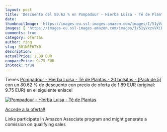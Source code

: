 ```yaml
---
layout: post
title: 'Descuento del 80.62 % en Pompadour - Hierba Luisa - Té de Plantas'
date: 
thumbnailImage: 'https://images-eu.ssl-images-amazon.com/images/I/51yVxzvVXiL._SL200_.jpg'
images: [ 'https://images-eu.ssl-images-amazon.com/images/I/51yVxzvVXiL._SL200_.jpg' ]
comments: true
category: ofertas
author: ring
slug: B01N0E6TY0
description:
actualPrice: 1.89 EUR
comparePrice: 9.75 EUR
inStock: true
---
```


Tienes [Pompadour - Hierba Luisa - Té de Plantas - 20 bolsitas - [Pack de 5]](https://www.amazon.es/dp/B01N0E6TY0/?tag=tolees-21) con un 80.62 % de descuento con precio de oferta de 1.89 EUR (original: 9.75 EUR) en el siguiente enlace!

[![Pompadour - Hierba Luisa - Té de Plantas](https://images-eu.ssl-images-amazon.com/images/I/51yVxzvVXiL._SL200_.jpg)](https://www.amazon.es/dp/B01N0E6TY0/?tag=tolees-21)

[Accede a la oferta!!](https://www.amazon.es/dp/B01N0E6TY0/?tag=tolees-21)

Links participate in Amazon Associate program and might generate a comission on qualifying sales


